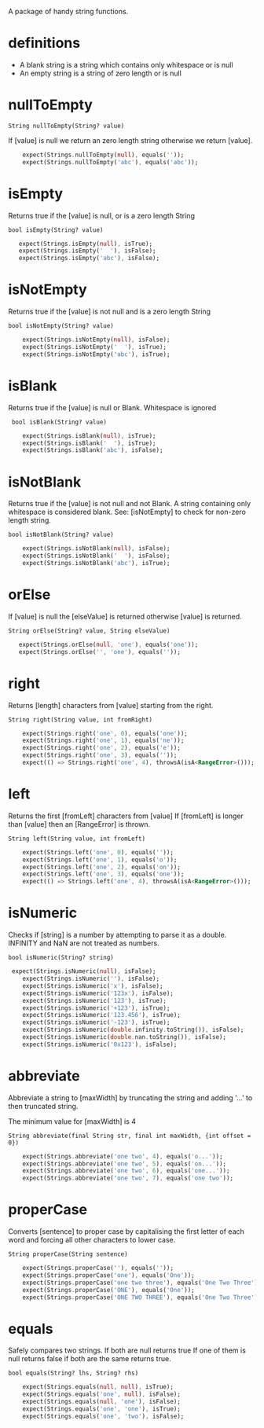 A package of handy string functions.



# definitions

* A blank string is a string which contains only whitespace or is null
* An empty string is a string of zero length or is null


# nullToEmpty

`String nullToEmpty(String? value)`

If [value] is null we return an zero length string otherwise we return [value].

```dart
    expect(Strings.nullToEmpty(null), equals(''));
    expect(Strings.nullToEmpty('abc'), equals('abc'));
```

# isEmpty
Returns true if the [value] is null, or is a zero length String

`bool isEmpty(String? value)`

```dart
   expect(Strings.isEmpty(null), isTrue);
   expect(Strings.isEmpty('  '), isFalse);
   expect(Strings.isEmpty('abc'), isFalse);
```

# isNotEmpty

Returns true if the [value] is not null and is a zero length String

`bool isNotEmpty(String? value)`

```dart
    expect(Strings.isNotEmpty(null), isFalse);
    expect(Strings.isNotEmpty('  '), isTrue);
    expect(Strings.isNotEmpty('abc'), isTrue);
```    

# isBlank

Returns true if the [value] is null or Blank.
Whitespace is ignored

` bool isBlank(String? value)`

```dart
    expect(Strings.isBlank(null), isTrue);
    expect(Strings.isBlank('  '), isTrue);
    expect(Strings.isBlank('abc'), isFalse);
```

# isNotBlank

Returns true if the [value] is not null and not Blank.
A string containing only whitespace is considered blank.
See: [isNotEmpty] to check for non-zero length string.

`bool isNotBlank(String? value)`

```dart
    expect(Strings.isNotBlank(null), isFalse);
    expect(Strings.isNotBlank('  '), isFalse);
    expect(Strings.isNotBlank('abc'), isTrue);
```

# orElse

If [value] is null the [elseValue] is returned
otherwise [value] is returned.

`String orElse(String? value, String elseValue)`

```dart
   expect(Strings.orElse(null, 'one'), equals('one'));
   expect(Strings.orElse('', 'one'), equals(''));
```


# right
Returns [length]  characters from [value] starting from the right.


`String right(String value, int fromRight)`

```dart
    expect(Strings.right('one', 0), equals('one'));
    expect(Strings.right('one', 1), equals('ne'));
    expect(Strings.right('one', 2), equals('e'));
    expect(Strings.right('one', 3), equals(''));
    expect(() => Strings.right('one', 4), throwsA(isA<RangeError>()));

```


# left
Returns the first [fromLeft] characters from [value]
If [fromLeft] is longer than [value] then an
[RangeError] is thrown.

`String left(String value, int fromLeft)`

```dart
    expect(Strings.left('one', 0), equals(''));
    expect(Strings.left('one', 1), equals('o'));
    expect(Strings.left('one', 2), equals('on'));
    expect(Strings.left('one', 3), equals('one'));
    expect(() => Strings.left('one', 4), throwsA(isA<RangeError>()));
```

# isNumeric

Checks if [string] is a number by attempting to parse it
as a double.
INFINITY and NaN are not treated as numbers.

`bool isNumeric(String? string)`

```dart
 expect(Strings.isNumeric(null), isFalse);
    expect(Strings.isNumeric(''), isFalse);
    expect(Strings.isNumeric('x'), isFalse);
    expect(Strings.isNumeric('123x'), isFalse);
    expect(Strings.isNumeric('123'), isTrue);
    expect(Strings.isNumeric('+123'), isTrue);
    expect(Strings.isNumeric('123.456'), isTrue);
    expect(Strings.isNumeric('-123'), isTrue);
    expect(Strings.isNumeric(double.infinity.toString()), isFalse);
    expect(Strings.isNumeric(double.nan.toString()), isFalse);
    expect(Strings.isNumeric('0x123'), isFalse);
```


# abbreviate

Abbreviate a string to [maxWidth] by truncating the
string and adding '...' to then truncated string.

The minimum value for [maxWidth] is 4

`String abbreviate(final String str, final int maxWidth, {int offset = 0})`

```dart
    expect(Strings.abbreviate('one two', 4), equals('o...'));
    expect(Strings.abbreviate('one two', 5), equals('on...'));
    expect(Strings.abbreviate('one two', 6), equals('one...'));
    expect(Strings.abbreviate('one two', 7), equals('one two'));
```   

# properCase

Converts [sentence] to proper case by capitalising
the first letter of each word and forcing all other characters to lower case.

`String properCase(String sentence)`

```dart
    expect(Strings.properCase(''), equals(''));
    expect(Strings.properCase('one'), equals('One'));
    expect(Strings.properCase('one two three'), equals('One Two Three'));
    expect(Strings.properCase('ONE'), equals('One'));
    expect(Strings.properCase('ONE TWO THREE'), equals('One Two Three'));

```

# equals

Safely compares two strings.
If both are null returns true
If one of them is null returns false
if both are the same returns true.
  
`bool equals(String? lhs, String? rhs)`

```dart
    expect(Strings.equals(null, null), isTrue);
    expect(Strings.equals('one', null), isFalse);
    expect(Strings.equals(null, 'one'), isFalse);
    expect(Strings.equals('one', 'one'), isTrue);
    expect(Strings.equals('one', 'two'), isFalse);
```








